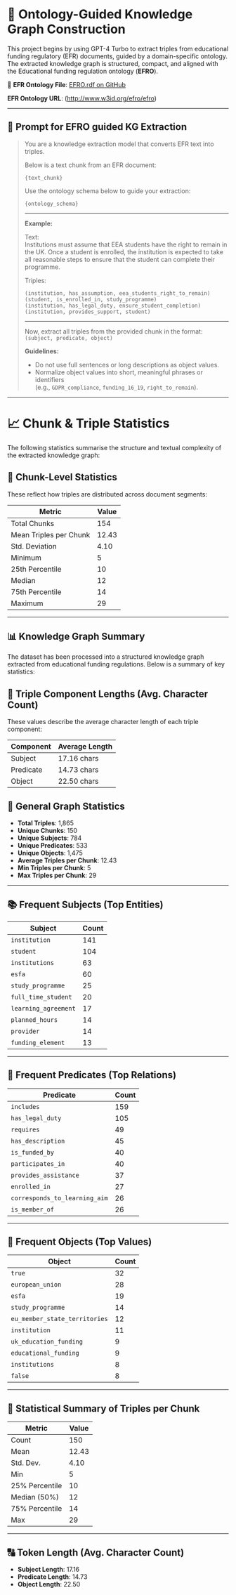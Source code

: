 # 🧠 Ontology-Guided Knowledge Graph Construction

This project begins by using GPT-4 Turbo to extract triples from educational funding regulatory (EFR) documents, guided by a domain-specific ontology. The extracted knowledge graph is structured, compact, and aligned with the Educational funding regulation ontology (**EFRO**).

🔗 **EFR Ontology File**:  [EFRO.rdf on GitHub](https://github.com/RGU-Computing/EFRO/tree/main)

   **EFR Ontology URL**:  (http://www.w3id.org/efro/efro)
   
---

## 💬 Prompt for EFRO guided KG Extraction

> You are a knowledge extraction model that converts EFR text into triples.  
>
> Below is a text chunk from an EFR document:  
>
> ```
> {text_chunk}
> ```
>
> Use the ontology schema below to guide your extraction:
>
> ```
> {ontology_schema}
> ```
>
> ---
>
> **Example:**
>
> Text:  
> Institutions must assume that EEA students have the right to remain in the UK. Once a student is enrolled, the institution is expected to take all reasonable steps to ensure that the student can complete their programme.
>
> Triples:
> ```
> (institution, has_assumption, eea_students_right_to_remain)  
> (student, is_enrolled_in, study_programme)  
> (institution, has_legal_duty, ensure_student_completion)  
> (institution, provides_support, student)  
> ```
>
> ---
>
> Now, extract all triples from the provided chunk in the format:  
> `(subject, predicate, object)`
>
> **Guidelines:**
> - Do not use full sentences or long descriptions as object values.  
> - Normalize object values into short, meaningful phrases or identifiers  
>   (e.g., `GDPR_compliance`, `funding_16_19`, `right_to_remain`).

---

# 📈 Chunk & Triple Statistics
The following statistics summarise the structure and textual complexity of the extracted knowledge graph:

## 🧩 Chunk-Level Statistics
These reflect how triples are distributed across document segments:

| Metric                 | Value |
| ---------------------- | ----- |
| Total Chunks           | 154   |
| Mean Triples per Chunk | 12.43 |
| Std. Deviation         | 4.10  |
| Minimum                | 5     |
| 25th Percentile        | 10    |
| Median                 | 12    |
| 75th Percentile        | 14    |
| Maximum                | 29    |

---

## 📊 Knowledge Graph Summary

The dataset has been processed into a structured knowledge graph extracted from educational funding regulations. Below is a summary of key statistics:

## 📏 Triple Component Lengths (Avg. Character Count)
These values describe the average character length of each triple component:

| Component | Average Length |
| --------- | -------------- |
| Subject   | 17.16 chars    |
| Predicate | 14.73 chars    |
| Object    | 22.50 chars    |

## 🧩 General Graph Statistics

- **Total Triples**: 1,865  
- **Unique Chunks**: 150  
- **Unique Subjects**: 784  
- **Unique Predicates**: 533  
- **Unique Objects**: 1,475  
- **Average Triples per Chunk**: 12.43  
- **Min Triples per Chunk**: 5  
- **Max Triples per Chunk**: 29  

---

## 📚 Frequent Subjects (Top Entities)

| Subject              | Count |
| -------------------- | ----- |
| `institution`        | 141   |
| `student`            | 104   |
| `institutions`       | 63    |
| `esfa`               | 60    |
| `study_programme`    | 25    |
| `full_time_student`  | 20    |
| `learning_agreement` | 17    |
| `planned_hours`      | 14    |
| `provider`           | 14    |
| `funding_element`    | 13    |

---

## 🔁 Frequent Predicates (Top Relations)

| Predicate                     | Count |
| ----------------------------- | ----- |
| `includes`                    | 159   |
| `has_legal_duty`              | 105   |
| `requires`                    | 49    |
| `has_description`             | 45    |
| `is_funded_by`                | 40    |
| `participates_in`             | 40    |
| `provides_assistance`         | 37    |
| `enrolled_in`                 | 27    |
| `corresponds_to_learning_aim` | 26    |
| `is_member_of`                | 26    |

---

## 🧵 Frequent Objects (Top Values)

| Object                        | Count |
| ----------------------------- | ----- |
| `true`                        | 32    |
| `european_union`              | 28    |
| `esfa`                        | 19    |
| `study_programme`             | 14    |
| `eu_member_state_territories` | 12    |
| `institution`                 | 11    |
| `uk_education_funding`        | 9     |
| `educational_funding`         | 9     |
| `institutions`                | 8     |
| `false`                       | 8     |

---

## 📐 Statistical Summary of Triples per Chunk

| Metric        | Value |
|---------------|-------|
| Count         | 150   |
| Mean          | 12.43 |
| Std. Dev.     | 4.10  |
| Min           | 5     |
| 25% Percentile| 10    |
| Median (50%)  | 12    |
| 75% Percentile| 14    |
| Max           | 29    |

---

## 🔠 Token Length (Avg. Character Count)

- **Subject Length**: 17.16  
- **Predicate Length**: 14.73  
- **Object Length**: 22.50
